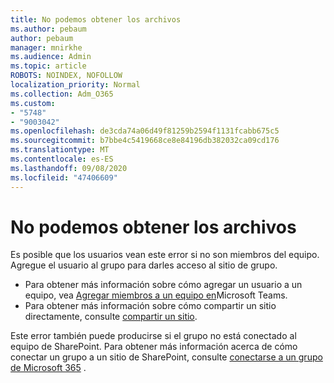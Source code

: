 ```yaml
---
title: No podemos obtener los archivos
ms.author: pebaum
author: pebaum
manager: mnirkhe
ms.audience: Admin
ms.topic: article
ROBOTS: NOINDEX, NOFOLLOW
localization_priority: Normal
ms.collection: Adm_O365
ms.custom:
- "5748"
- "9003042"
ms.openlocfilehash: de3cda74a06d49f81259b2594f1131fcabb675c5
ms.sourcegitcommit: b7bbe4c5419668ce8e84196db382032ca09cd176
ms.translationtype: MT
ms.contentlocale: es-ES
ms.lasthandoff: 09/08/2020
ms.locfileid: "47406609"
---
```

# <a name="we-cant-get-your-files"></a>No podemos obtener los archivos

Es posible que los usuarios vean este error si no son miembros del equipo. Agregue el usuario al grupo para darles acceso al sitio de grupo.

- Para obtener más información sobre cómo agregar un usuario a un equipo, vea [Agregar miembros a un equipo en](https://support.office.com/article/add-people-to-a-team-aff2249d-b456-4bc3-81e7-52327b6b38e9)Microsoft Teams.
- Para obtener más información sobre cómo compartir un sitio directamente, consulte [compartir un sitio](https://support.office.com/article/Share-a-site-958771A8-D041-4EB8-B51C-AFEA2EAE3658).

Este error también puede producirse si el grupo no está conectado al equipo de SharePoint. Para obtener más información acerca de cómo conectar un grupo a un sitio de SharePoint, consulte [conectarse a un grupo de Microsoft 365](https://docs.microsoft.com/sharepoint/dev/transform/modernize-connect-to-office365-group) .